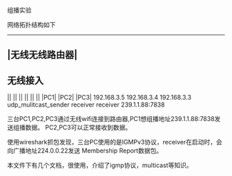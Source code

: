 组播实验


网络拓扑结构如下

---------------
|无线无线路由器|
--------------------------------------------
无线接入
---------------------------------------------
 ||                     ||             ||
 ||                     ||             ||
 |PC1|                  |PC2|          |PC3|
 192.168.3.5            192.168.3.4    192.168.3.3
 udp_mulitcast_sender   receiver       receiver
 239.1.1.88:7838

 三台PC1,PC2,PC3通过无线wifi连接到路由器,PC1想组播地址239.1.1.88:7838发送组播数据。
 PC2,PC3可以正常接收到数据。

 使用wireshark抓包发现，三台PC使用的是IGMPv3协议，receiver在启动时，会向广播地址224.0.0.22发送
 Membership Report数据包。

 本文件下有几个文档，很使用，介绍了igmp协议，multicast等知识。



